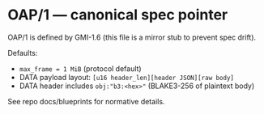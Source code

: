 # OAP/1 — canonical spec pointer

OAP/1 is defined by GMI-1.6 (this file is a mirror stub to prevent spec drift).

Defaults:
- `max_frame = 1 MiB` (protocol default)
- DATA payload layout: `[u16 header_len][header JSON][raw body]`
- DATA header includes `obj:"b3:<hex>"` (BLAKE3-256 of plaintext body)

See repo docs/blueprints for normative details.
